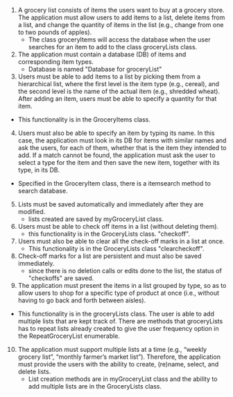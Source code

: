 1. A grocery list consists of items the users want to buy at a grocery store. The application
   must allow users to add items to a list, delete items from a list, and change the quantity
   of items in the list (e.g., change from one to two pounds of apples).
   - The class groceryItems will access the database when the user searches for an item to add to the class groceryLists class.  
2. The application must contain a database (DB) of items and corresponding item types.
   - Database is  named "Database for groceryList"
3. Users must be able to add items to a list by picking them from a hierarchical list, where
  the first level is the item type (e.g., cereal), and the second level is the name of the
  actual item (e.g., shredded wheat). After adding an item, users must be able to specify a
  quantity for that item.
  - This functionality is in the GroceryItems class.
4. Users must also be able to specify an item by typing its name. In this case, the
  application must look in its DB for items with similar names and ask the users, for each
  of them, whether that is the item they intended to add. If a match cannot be found, the
  application must ask the user to select a type for the item and then save the new item,
  together with its type, in its DB.
  - Specified in the GroceryItem class, there is a itemsearch method to search database.
5. Lists must be saved automatically and immediately after they are modified.
   - lists created are saved by myGroceryList class.
6. Users must be able to check off items in a list (without deleting them).
   - this functionality is in the GroceryLists class. "checkoff".
7. Users must also be able to clear all the check-off marks in a list at once.
   - This functionality is in the GroceryLists class "clearcheckoff".
8. Check-off marks for a list are persistent and must also be saved immediately.
   - since there is no deletion calls or edits done to the list, the status of "checkoffs" are saved.
9. The application must present the items in a list grouped by type, so as to allow users to
  shop for a specific type of product at once (i.e., without having to go back and forth
  between aisles).
  - This functionality is in the groceryLists class. The user is able to add multiple lists that are kept track of. There are methods that groceryLists has to repeat lists already created to give the user frequency option in the RepeatGroceryList enumerable.
10. The application must support multiple lists at a time (e.g., “weekly grocery list”, “monthly
    farmer’s market list”). Therefore, the application must provide the users with the ability to
    create, (re)name, select, and delete lists.
    - List creation methods are in myGroceryList class and the ability to add multiple lists are in the GroceryLists class.